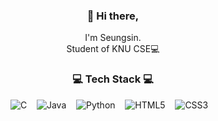 <h3 align="center"> 👋 Hi there,</h3>
<p align="center">
I'm Seungsin. <br>
Student of KNU CSE💻
</p>

<h3 align="center">💻 Tech Stack 💻 </h3>
<p align="center">
<img alt="C" src="https://img.shields.io/badge/c%20-%2300599C.svg?&style=for-the-badge&logo=c&logoColor=white"/>&nbsp;&nbsp;&nbsp;
<img alt="Java" src="https://img.shields.io/badge/java-%23ED8B00.svg?&style=for-the-badge&logo=java&logoColor=white"/>&nbsp;&nbsp;&nbsp;
<img alt="Python" src="https://img.shields.io/badge/python%20-%2314354C.svg?&style=for-the-badge&logo=python&logoColor=white"/>&nbsp;&nbsp;&nbsp;
<img alt="HTML5" src="https://img.shields.io/badge/html5%20-%23E34F26.svg?&style=for-the-badge&logo=html5&logoColor=white"/>&nbsp;&nbsp;&nbsp;
<img alt="CSS3" src="https://img.shields.io/badge/css3%20-%231572B6.svg?&style=for-the-badge&logo=css3&logoColor=white"/>&nbsp;&nbsp;&nbsp;
</p>
<!--
**Seungsin/Seungsin** is a ✨ _special_ ✨ repository because its `README.md` (this file) appears on your GitHub profile.

Here are some ideas to get you started:

- 🔭 I’m currently working on ...
- 🌱 I’m currently learning ...
- 👯 I’m looking to collaborate on ...
- 🤔 I’m looking for help with ...
- 💬 Ask me about ...
- 📫 How to reach me: ...
- 😄 Pronouns: ...
- ⚡ Fun fact: ...
-->
